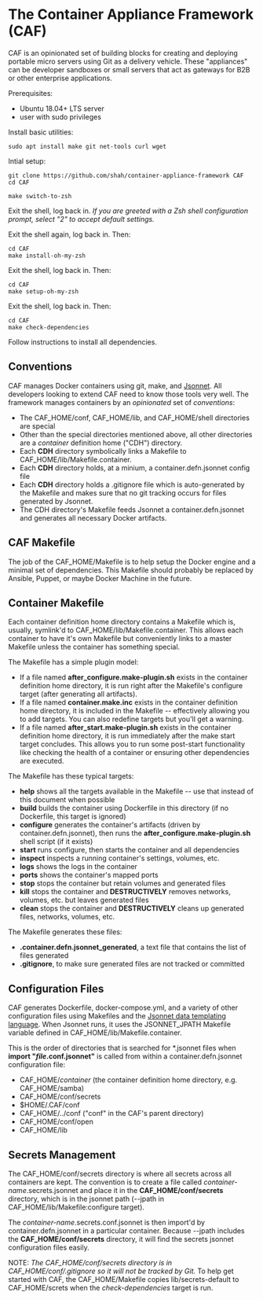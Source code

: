 # The Container Appliance Framework (CAF)
CAF is an opinionated set of building blocks for creating and deploying portable micro servers using
Git as a delivery vehicle. These "appliances" can be developer sandboxes or small servers that act as
gateways for B2B or other enterprise applications.

Prerequisites:

* Ubuntu 18.04+ LTS server
* user with sudo privileges

Install basic utilities:

    sudo apt install make git net-tools curl wget

Intial setup:

    git clone https://github.com/shah/container-appliance-framework CAF
    cd CAF

    make switch-to-zsh

Exit the shell, log back in.
*If you are greeted with a Zsh shell configuration prompt, select "2" to accept default settings.*

Exit the shell again, log back in. Then:

    cd CAF
    make install-oh-my-zsh

Exit the shell, log back in. Then:

    cd CAF
    make setup-oh-my-zsh

Exit the shell, log back in. Then:

    cd CAF
    make check-dependencies

Follow instructions to install all dependencies.

## Conventions

CAF manages Docker containers using git, make, and [Jsonnet](https://jsonnet.org/). All developers looking
to extend CAF need to know those tools very well. The framework manages containers by an *opinionated* set 
of *conventions*:

* The CAF_HOME/conf, CAF_HOME/lib, and CAF_HOME/shell directories are special
* Other than the special directories mentioned above, all other directories are a *container* definition
  home ("CDH") directory.
* Each **CDH** directory symbolically links a Makefile to CAF_HOME/lib/Makefile.container.
* Each **CDH** directory holds, at a minium, a container.defn.jsonnet config file
* Each **CDH** directory holds a .gitignore file which is auto-generated by the Makefile
  and makes sure that no git tracking occurs for files generated by Jsonnet.
* The CDH directory's Makefile feeds Jsonnet a container.defn.jsonnet and generates all necessary
  Docker artifacts.

## CAF Makefile

The job of the CAF_HOME/Makefile is to help setup the Docker engine and a minimal set of dependencies. This
Makefile should probably be replaced by Ansible, Puppet, or maybe Docker Machine in the future.

## Container Makefile

Each container definition home directory contains a Makefile which is, usually, symlink'd to
CAF_HOME/lib/Makefile.container. This allows each container to have it's own Makefile but conveniently
links to a master Makefile unless the container has something special.

The Makefile has a simple plugin model:

* If a file named **after_configure.make-plugin.sh** exists in the container definition home directory,
  it is run right after the Makefile's configure target (after generating all artifacts).
* If a file named **container.make.inc** exists in the container definition home directory, it is
  included in the Makefile -- effectively allowing you to add targets. You can also redefine targets
  but you'll get a warning.
* If a file named **after_start.make-plugin.sh** exists in the container definition home directory, it
  is run immediately after the make start target concludes. This allows you to run some post-start
  functionality like checking the health of a container or ensuring other dependencies are executed.

The Makefile has these typical targets:

* **help** shows all the targets available in the Makefile -- use that instead of this document when possible
* **build** builds the container using Dockerfile in this directory (if no Dockerfile, this target is ignored)
* **configure** generates the container's artifacts (driven by container.defn.jsonnet), then runs the
  **after_configure.make-plugin.sh** shell script (if it exists)
* **start** runs configure, then starts the container and all dependencies
* **inspect** inspects a running container's settings, volumes, etc.
* **logs** shows the logs in the container
* **ports** shows the container's mapped ports
* **stop** stops the container but retain volumes and generated files
* **kill** stops the container and **DESTRUCTIVELY** removes networks, volumes, etc. but leaves generated files
* **clean** stops the container and **DESTRUCTIVELY** cleans up generated files, networks, volumes, etc.

The Makefile generates these files:

* **.container.defn.jsonnet_generated**, a text file that contains the list of files generated
* **.gitignore**, to make sure generated files are not tracked or committed

## Configuration Files

CAF generates Dockerfile, docker-compose.yml, and a variety of other configuration files using Makefiles
and the [Jsonnet data templating language](https://jsonnet.org/). When Jsonnet runs, it uses the 
JSONNET_JPATH Makefile variable defined in CAF_HOME/lib/Makefile.container.

This is the order of directories that is searched for *.jsonnet files when **import "*file*.conf.jsonnet"**
is called from within a container.defn.jsonnet configuration file:

* CAF_HOME/*container* (the container definition home directory, e.g. CAF_HOME/samba)
* CAF_HOME/conf/secrets
* $HOME/.CAF/conf
* CAF_HOME/../conf ("conf" in the CAF's parent directory)
* CAF_HOME/conf/open
* CAF_HOME/lib

## Secrets Management

The CAF_HOME/conf/secrets directory is where all secrets across all containers are kept. The convention is
to create a file called *container-name*.secrets.jsonnet and place it in the **CAF_HOME/conf/secrets** directory,
which is in the jsonnet path (--jpath in CAF_HOME/lib/Makefile:configure target).

The *container-name*.secrets.conf.jsonnet is then import'd by container.defn.jsonnet in a particular
container. Because --jpath includes the **CAF_HOME/conf/secrets** directory, it will find the secrets jsonnet
configuration files easily.

NOTE: *The CAF_HOME/conf/secrets directory is in CAF_HOME/conf/.gitignore so it will not be tracked by Git.*
To help get started with CAF, the CAF_HOME/Makefile copies lib/secrets-default to CAF_HOME/screts when
the *check-dependencies* target is run.